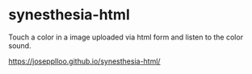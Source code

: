 synesthesia-html
================

Touch a color in a image uploaded via html form 
and listen to the color sound.

https://josepplloo.github.io/synesthesia-html/
